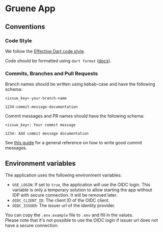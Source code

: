 # Gruene App

## Conventions

### Code Style

We follow the [Effective Dart code style](https://dart.dev/effective-dart/style).

Code should be formatted using `dart format` ([docs](https://dart.dev/tools/dart-format)).

### Commits, Branches and Pull Requests

Branch names should be written using kebab-case and have the following schema:

```
<issue_key>-your-branch-name

1234-commit-message-documentation
```

Commit messages and PR names should have the following schema:
```
<issue_key>: Your commit message

1234: Add commit message documentation
```

See [this guide](https://github.com/erlang/otp/wiki/Writing-good-commit-messages) for a general reference on how to
write good commit messages.

## Environment variables
The application uses the following environment variables:

- `USE_LOGIN`: If set to `true`, the application will use the OIDC login. This variable is only a temporary solution to allow starting the app without IDP with secure connection. It will be removed later.
- `OIDC_CLIENT_ID`: The client ID of the OIDC client.
- `OIDC_ISSUER`: The issuer url of the identity provider.

You can copy the `.env.example` file to `.env` and fill in the values.   
Please note that it's not possible to use the OIDC login if issuer url does not have a secure connection.

